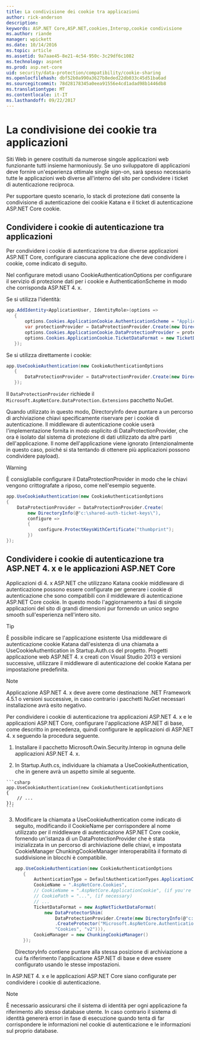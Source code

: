 ```yaml
---
title: La condivisione dei cookie tra applicazioni
author: rick-anderson
description: 
keywords: ASP.NET Core,ASP.NET,cookies,Interop,cookie condivisione
ms.author: riande
manager: wpickett
ms.date: 10/14/2016
ms.topic: article
ms.assetid: 9a7aae45-8e21-4c54-950c-3c29df6c1082
ms.technology: aspnet
ms.prod: asp.net-core
uid: security/data-protection/compatibility/cookie-sharing
ms.openlocfilehash: dbf52b0a990a3627b8eded22db033c45d51ba6ad
ms.sourcegitcommit: 78d28178345a0eea91556e4cd1adad98b1446db8
ms.translationtype: MT
ms.contentlocale: it-IT
ms.lasthandoff: 09/22/2017
---
```

# <a name="sharing-cookies-between-applications"></a>La condivisione dei cookie tra applicazioni

Siti Web in genere costituiti da numerose singole applicazioni web funzionante tutti insieme harmoniously. Se uno sviluppatore di applicazioni deve fornire un'esperienza ottimale single sign-on, sarà spesso necessario tutte le applicazioni web diverse all'interno del sito per condividere i ticket di autenticazione reciproca.

Per supportare questo scenario, lo stack di protezione dati consente la condivisione di autenticazione dei cookie Katana e il ticket di autenticazione ASP.NET Core cookie.

## <a name="sharing-authentication-cookies-between-applications"></a>Condividere i cookie di autenticazione tra applicazioni

Per condividere i cookie di autenticazione tra due diverse applicazioni ASP.NET Core, configurare ciascuna applicazione che deve condividere i cookie, come indicato di seguito.

Nel configurare metodi usano CookieAuthenticationOptions per configurare il servizio di protezione dati per i cookie e AuthenticationScheme in modo che corrisponda ASP.NET 4. x.

Se si utilizza l'identità:

```csharp
app.AddIdentity<ApplicationUser, IdentityRole>(options =>
   {
       options.Cookies.ApplicationCookie.AuthenticationScheme = "ApplicationCookie";
       var protectionProvider = DataProtectionProvider.Create(new DirectoryInfo(@"c:\shared-auth-ticket-keys\"));
       options.Cookies.ApplicationCookie.DataProtectionProvider = protectionProvider;
       options.Cookies.ApplicationCookie.TicketDataFormat = new TicketDataFormat(protectionProvider.CreateProtector("Microsoft.AspNetCore.Authentication.Cookies.CookieAuthenticationMiddleware", "Cookies", "v2"));
   });
   ```

Se si utilizza direttamente i cookie:

```csharp
app.UseCookieAuthentication(new CookieAuthenticationOptions
   {
       DataProtectionProvider = DataProtectionProvider.Create(new DirectoryInfo(@"c:\shared-auth-ticket-keys\"))
   });
   ```
   
Il `DataProtectionProvider` richiede il `Microsoft.AspNetCore.DataProtection.Extensions` pacchetto NuGet.

Quando utilizzato in questo modo, DirectoryInfo deve puntare a un percorso di archiviazione chiavi specificamente riservare per i cookie di autenticazione. Il middleware di autenticazione cookie userà l'implementazione fornita in modo esplicito di DataProtectionProvider, che ora è isolato dal sistema di protezione di dati utilizzato da altre parti dell'applicazione. Il nome dell'applicazione viene ignorato (intenzionalmente in questo caso, poiché si sta tentando di ottenere più applicazioni possono condividere payload).

>[!WARNING]
>È consigliabile configurare il DataProtectionProvider in modo che le chiavi vengono crittografate a riposo, come nell'esempio seguente.
>
>
>  ```csharp
>  app.UseCookieAuthentication(new CookieAuthenticationOptions
>  {
>      DataProtectionProvider = DataProtectionProvider.Create(
>          new DirectoryInfo(@"c:\shared-auth-ticket-keys\"),
>          configure =>
>          {
>              configure.ProtectKeysWithCertificate("thumbprint");
>          })
>  });
>  ```

## <a name="sharing-authentication-cookies-between-aspnet-4x-and-aspnet-core-applications"></a>Condividere i cookie di autenticazione tra ASP.NET 4. x e le applicazioni ASP.NET Core

Applicazioni di 4. x ASP.NET che utilizzano Katana cookie middleware di autenticazione possono essere configurate per generare i cookie di autenticazione che sono compatibili con il middleware di autenticazione ASP.NET Core cookie. In questo modo l'aggiornamento a fasi di singole applicazioni del sito di grandi dimensioni pur fornendo un unico segno smooth sull'esperienza nell'intero sito.

>[!TIP]
> È possibile indicare se l'applicazione esistente Usa middleware di autenticazione cookie Katana dall'esistenza di una chiamata a UseCookieAuthentication in Startup.Auth.cs del progetto. Progetti applicazione web ASP.NET 4. x creati con Visual Studio 2013 e versioni successive, utilizzare il middleware di autenticazione del cookie Katana per impostazione predefinita.

> [!NOTE]
> Applicazione ASP.NET 4. x deve avere come destinazione .NET Framework 4.5.1 o versioni successive, in caso contrario i pacchetti NuGet necessari installazione avrà esito negativo.

Per condividere i cookie di autenticazione tra applicazioni ASP.NET 4. x e le applicazioni ASP.NET Core, configurare l'applicazione ASP.NET di base, come descritto in precedenza, quindi configurare le applicazioni di ASP.NET 4. x seguendo la procedura seguente.

1.  Installare il pacchetto Microsoft.Owin.Security.Interop in ognuna delle applicazioni ASP.NET 4. x.

2.   In Startup.Auth.cs, individuare la chiamata a UseCookieAuthentication, che in genere avrà un aspetto simile al seguente.

    ```csharp
    app.UseCookieAuthentication(new CookieAuthenticationOptions
    {
        // ...
    });
    ```
    
3.  Modificare la chiamata a UseCookieAuthentication come indicato di seguito, modificando il CookieName per corrispondere al nome utilizzato per il middleware di autenticazione ASP.NET Core cookie, fornendo un'istanza di un DataProtectionProvider che è stata inizializzata in un percorso di archiviazione delle chiavi, e impostata CookieManager ChunkingCookieManager interoperabilità il formato di suddivisione in blocchi è compatibile.

    ```csharp
    app.UseCookieAuthentication(new CookieAuthenticationOptions
       {
           AuthenticationType = DefaultAuthenticationTypes.ApplicationCookie,
           CookieName = ".AspNetCore.Cookies",
           // CookieName = ".AspNetCore.ApplicationCookie", (if you're using identity)
           // CookiePath = "...", (if necessary)
           // ...
           TicketDataFormat = new AspNetTicketDataFormat(
               new DataProtectorShim(
                   DataProtectionProvider.Create(new DirectoryInfo(@"c:\shared-auth-ticket-keys\"))
                   .CreateProtector("Microsoft.AspNetCore.Authentication.Cookies.CookieAuthenticationMiddleware",
                   "Cookies", "v2"))),
           CookieManager = new ChunkingCookieManager()
       });
       ```
    DirectoryInfo contiene puntare alla stessa posizione di archiviazione a cui fa riferimento l'applicazione ASP.NET di base e deve essere configurato usando le stesse impostazioni.

In ASP.NET 4. x e le applicazioni ASP.NET Core siano configurate per condividere i cookie di autenticazione.

> [!NOTE]
> È necessario assicurarsi che il sistema di identità per ogni applicazione fa riferimento allo stesso database utente. In caso contrario il sistema di identità genererà errori in fase di esecuzione quando tenta di far corrispondere le informazioni nel cookie di autenticazione e le informazioni sul proprio database.
